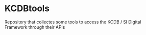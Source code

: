 # KCDBtools
Repository that collectes some tools to access the KCDB / SI Digital Framework through their APIs


